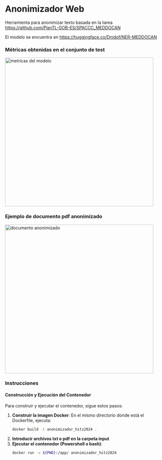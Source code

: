 # Anonimizador Web

Herramienta para anonimizar texto basada en la tarea https://github.com/PlanTL-GOB-ES/SPACCC_MEDDOCAN

El modelo se encuentra en https://huggingface.co/Dnidof/NER-MEDDOCAN

### Métricas obtenidas en el conjunto de test
<img width="489" alt="metricas del modelo" src="https://github.com/Dnidof/anonimizador/assets/88423658/68825ed1-0005-4f84-aa02-d8d5c98d31a9" />

### Ejemplo de documento pdf anonimizado
<img width="489" alt="documento anonimizado" src="https://github.com/user-attachments/assets/ed78d3a1-b485-47c8-9f27-532e86f49658" />

### Instrucciones

#### Construcción y Ejecución del Contenedor

Para construir y ejecutar el contenedor, sigue estos pasos:

1. **Construir la imagen Docker**:
   En el mismo directorio donde está el Dockerfile, ejecuta:
   ```sh
   docker build -t anonimizador_hitz2024 .
   ```
2. **Introducir archivos txt o pdf en la carpeta input**
3. **Ejecutar el contenedor (Powershell o bash)**:
   ```sh
   docker run -v ${PWD}:/app/ anonimizador_hitz2024
   ```

